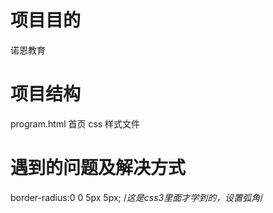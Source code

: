 # 项目目的
  诺恩教育
 
# 项目结构
  program.html 首页
  css 样式文件

# 遇到的问题及解决方式
  border-radius:0 0 5px 5px; /*这是css3里面才学到的，设置弧角*/
  
